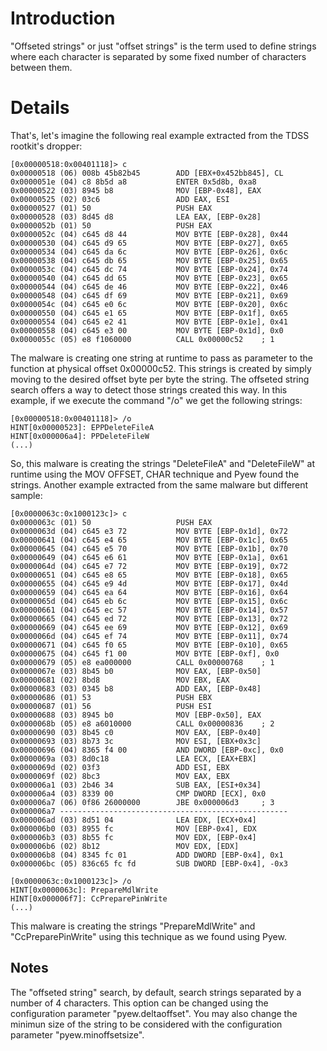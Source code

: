 # Introduction #

"Offseted strings" or just "offset strings" is the term used to define strings where each character is separated by some fixed number of characters between them.


# Details #

That's, let's imagine the following real example extracted from the TDSS rootkit's dropper:

```
[0x00000518:0x00401118]> c
0x00000518 (06) 008b 45b82b45        ADD [EBX+0x452bb845], CL
0x0000051e (04) c8 8b5d a8           ENTER 0x5d8b, 0xa8
0x00000522 (03) 8945 b8              MOV [EBP-0x48], EAX
0x00000525 (02) 03c6                 ADD EAX, ESI
0x00000527 (01) 50                   PUSH EAX
0x00000528 (03) 8d45 d8              LEA EAX, [EBP-0x28]
0x0000052b (01) 50                   PUSH EAX
0x0000052c (04) c645 d8 44           MOV BYTE [EBP-0x28], 0x44
0x00000530 (04) c645 d9 65           MOV BYTE [EBP-0x27], 0x65
0x00000534 (04) c645 da 6c           MOV BYTE [EBP-0x26], 0x6c
0x00000538 (04) c645 db 65           MOV BYTE [EBP-0x25], 0x65
0x0000053c (04) c645 dc 74           MOV BYTE [EBP-0x24], 0x74
0x00000540 (04) c645 dd 65           MOV BYTE [EBP-0x23], 0x65
0x00000544 (04) c645 de 46           MOV BYTE [EBP-0x22], 0x46
0x00000548 (04) c645 df 69           MOV BYTE [EBP-0x21], 0x69
0x0000054c (04) c645 e0 6c           MOV BYTE [EBP-0x20], 0x6c
0x00000550 (04) c645 e1 65           MOV BYTE [EBP-0x1f], 0x65
0x00000554 (04) c645 e2 41           MOV BYTE [EBP-0x1e], 0x41
0x00000558 (04) c645 e3 00           MOV BYTE [EBP-0x1d], 0x0
0x0000055c (05) e8 f1060000          CALL 0x00000c52    ; 1
```

The malware is creating one string at runtime to pass as parameter to the function at physical offset 0x00000c52. This strings is created by simply moving to the desired offset byte per byte the string. The offseted string search offers a way to detect those strings created this way. In this example, if we execute the command "/o" we get the following strings:

```
[0x00000518:0x00401118]> /o
HINT[0x00000523]: EPPDeleteFileA
HINT[0x000006a4]: PPDeleteFileW
(...)
```

So, this malware is creating the strings "DeleteFileA" and "DeleteFileW" at runtime using the MOV OFFSET, CHAR technique and Pyew found the strings. Another example extracted from the same malware but different sample:

```
[0x0000063c:0x1000123c]> c
0x0000063c (01) 50                   PUSH EAX
0x0000063d (04) c645 e3 72           MOV BYTE [EBP-0x1d], 0x72
0x00000641 (04) c645 e4 65           MOV BYTE [EBP-0x1c], 0x65
0x00000645 (04) c645 e5 70           MOV BYTE [EBP-0x1b], 0x70
0x00000649 (04) c645 e6 61           MOV BYTE [EBP-0x1a], 0x61
0x0000064d (04) c645 e7 72           MOV BYTE [EBP-0x19], 0x72
0x00000651 (04) c645 e8 65           MOV BYTE [EBP-0x18], 0x65
0x00000655 (04) c645 e9 4d           MOV BYTE [EBP-0x17], 0x4d
0x00000659 (04) c645 ea 64           MOV BYTE [EBP-0x16], 0x64
0x0000065d (04) c645 eb 6c           MOV BYTE [EBP-0x15], 0x6c
0x00000661 (04) c645 ec 57           MOV BYTE [EBP-0x14], 0x57
0x00000665 (04) c645 ed 72           MOV BYTE [EBP-0x13], 0x72
0x00000669 (04) c645 ee 69           MOV BYTE [EBP-0x12], 0x69
0x0000066d (04) c645 ef 74           MOV BYTE [EBP-0x11], 0x74
0x00000671 (04) c645 f0 65           MOV BYTE [EBP-0x10], 0x65
0x00000675 (04) c645 f1 00           MOV BYTE [EBP-0xf], 0x0
0x00000679 (05) e8 ea000000          CALL 0x00000768    ; 1
0x0000067e (03) 8b45 b0              MOV EAX, [EBP-0x50]
0x00000681 (02) 8bd8                 MOV EBX, EAX
0x00000683 (03) 0345 b8              ADD EAX, [EBP-0x48]
0x00000686 (01) 53                   PUSH EBX
0x00000687 (01) 56                   PUSH ESI
0x00000688 (03) 8945 b0              MOV [EBP-0x50], EAX
0x0000068b (05) e8 a6010000          CALL 0x00000836    ; 2
0x00000690 (03) 8b45 c0              MOV EAX, [EBP-0x40]
0x00000693 (03) 8b73 3c              MOV ESI, [EBX+0x3c]
0x00000696 (04) 8365 f4 00           AND DWORD [EBP-0xc], 0x0
0x0000069a (03) 8d0c18               LEA ECX, [EAX+EBX]
0x0000069d (02) 03f3                 ADD ESI, EBX
0x0000069f (02) 8bc3                 MOV EAX, EBX
0x000006a1 (03) 2b46 34              SUB EAX, [ESI+0x34]
0x000006a4 (03) 8339 00              CMP DWORD [ECX], 0x0
0x000006a7 (06) 0f86 26000000        JBE 0x000006d3     ; 3
0x000006a7 ---------------------------------------------------
0x000006ad (03) 8d51 04              LEA EDX, [ECX+0x4]
0x000006b0 (03) 8955 fc              MOV [EBP-0x4], EDX
0x000006b3 (03) 8b55 fc              MOV EDX, [EBP-0x4]
0x000006b6 (02) 8b12                 MOV EDX, [EDX]
0x000006b8 (04) 8345 fc 01           ADD DWORD [EBP-0x4], 0x1
0x000006bc (05) 836c65 fc fd         SUB DWORD [EBP-0x4], -0x3

[0x0000063c:0x1000123c]> /o
HINT[0x0000063c]: PrepareMdlWrite
HINT[0x000006f7]: CcPreparePinWrite
(...)
```

This malware is creating the strings "PrepareMdlWrite" and "CcPreparePinWrite" using this technique as we found using Pyew.

## Notes ##

The "offseted string" search, by default, search strings separated by a number of 4 characters. This option can be changed using the configuration parameter "pyew.deltaoffset". You may also change the minimun size of the string to be considered with the configuration parameter "pyew.minoffsetsize".